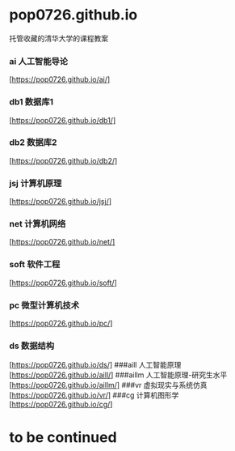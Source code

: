 # pop0726.github.io

托管收藏的清华大学的课程教案


### ai 人工智能导论
[https://pop0726.github.io/ai/]
### db1  数据库1
[https://pop0726.github.io/db1/]
### db2  数据库2
[https://pop0726.github.io/db2/]
### jsj  计算机原理
[https://pop0726.github.io/jsj/]
### net  计算机网络
[https://pop0726.github.io/net/]
### soft 软件工程
[https://pop0726.github.io/soft/]
### pc  微型计算机技术
[https://pop0726.github.io/pc/]
### ds  数据结构
[https://pop0726.github.io/ds/]
###aill 人工智能原理
[https://pop0726.github.io/aill/]
###aillm 人工智能原理-研究生水平
[https://pop0726.github.io/aillm/]
###vr 虚拟现实与系统仿真
[https://pop0726.github.io/vr/]
###cg 计算机图形学
[https://pop0726.github.io/cg/]
# to be continued
